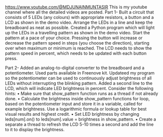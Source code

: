 https://www.youtube.com/@MDJUNAINMUNTASIR
This is my youtube channel where all the detailed videos are posted.
Part 1-
Built a circuit that consists of 5 LEDs (any colours) with appropriate resistors, a
button and a LCD as shown in the demo video. Arrange the LEDs in a line and keep the breadboard
as neat as possible. Created a Python program which will light up the LEDs in a travelling pattern as shown in the demo
video. Start the pattern at a pace of your choice. Pressing the button will increase or decrease the
pattern speed in steps (you choose the direction), starting over when maximum or minimum is
reached. The LCD needs to show the pattern speed in percent, which needs to be updated with each button
press.

Part 2-
Added an analog-to-digital converter to the breadboard and a potentiometer. Used parts available in Freenove kit. 
Updateed my program so the potentiometer can be used to continuously adjust brightness of all
LEDs without interrupting the blinking pattern. Added a second line to the LCD, which will indicate
LED brightness in percent.
Consider the following hints:
• Make sure that show_pattern function runs as a thread if not already done.
• Calculate the brightness inside show_pattern functions for loop, based on the
potentiometer input and store it in a variable, called for example brightness. Use a
logarithmic formula or lookup table for best visual results and highest credit.
• Set LED brightness by changing leds[num].on() to leds[num].value = brightness in
show_pattern.
• Create a separate a thread to refresh the LCD 5-10 times a second and add the line to it to
display the brightness.
